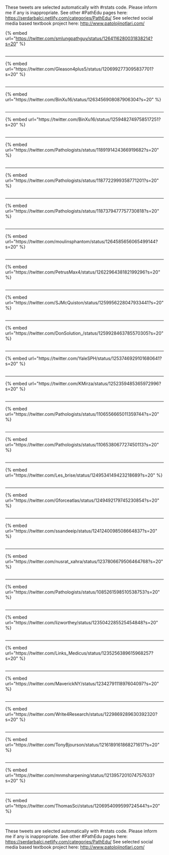

These tweets are selected automatically with #rstats code. Please inform me if any is inappropriate.
See other #PathEdu pages here: https://serdarbalci.netlify.com/categories/PathEdu/ 
See selected social media based textbook project here: http://www.patolojinotlari.com/

{% embed url="https://twitter.com/smlungpathguy/status/1264116280031838214?s=20" %}<br>
<br>
<hr>
{% embed url="https://twitter.com/Gleason4plus5/status/1206992773095837701?s=20" %}<br>
<br>
<hr>
{% embed url="https://twitter.com/BinXu16/status/1263456908087906304?s=20" %}<br>
<br>
<hr>
{% embed url="https://twitter.com/BinXu16/status/1259482749758517251?s=20" %}<br>
<br>
<hr>
{% embed url="https://twitter.com/Pathologists/status/1189191424366919682?s=20" %}<br>
<br>
<hr>
{% embed url="https://twitter.com/Pathologists/status/1187722999358771201?s=20" %}<br>
<br>
<hr>
{% embed url="https://twitter.com/Pathologists/status/1187379477757730818?s=20" %}<br>
<br>
<hr>
{% embed url="https://twitter.com/moulinsphantom/status/1264585656065499144?s=20" %}<br>
<br>
<hr>
{% embed url="https://twitter.com/PetrusMax4/status/1262296438182199296?s=20" %}<br>
<br>
<hr>
{% embed url="https://twitter.com/SJMcQuiston/status/1259956228047933441?s=20" %}<br>
<br>
<hr>
{% embed url="https://twitter.com/DonSolution_/status/1259928463785570305?s=20" %}<br>
<br>
<hr>
{% embed url="https://twitter.com/YaleSPH/status/1253746929101680641?s=20" %}<br>
<br>
<hr>
{% embed url="https://twitter.com/KMirza/status/1252359485365972996?s=20" %}<br>
<br>
<hr>
{% embed url="https://twitter.com/Pathologists/status/1106556665011359744?s=20" %}<br>
<br>
<hr>
{% embed url="https://twitter.com/Pathologists/status/1106538067727450113?s=20" %}<br>
<br>
<hr>
{% embed url="https://twitter.com/Les_brise/status/1249534149423218689?s=20" %}<br>
<br>
<hr>
{% embed url="https://twitter.com/Gforceatlas/status/1249492179745230854?s=20" %}<br>
<br>
<hr>
{% embed url="https://twitter.com/ssandeeip/status/1241240098508664837?s=20" %}<br>
<br>
<hr>
{% embed url="https://twitter.com/nusrat_xahra/status/1237806679506464768?s=20" %}<br>
<br>
<hr>
{% embed url="https://twitter.com/Pathologists/status/1085261598510538753?s=20" %}<br>
<br>
<hr>
{% embed url="https://twitter.com/lizworthey/status/1235042285525454848?s=20" %}<br>
<br>
<hr>
{% embed url="https://twitter.com/Links_Medicus/status/1235256389615968257?s=20" %}<br>
<br>
<hr>
{% embed url="https://twitter.com/MaverickNY/status/1234279111897604097?s=20" %}<br>
<br>
<hr>
{% embed url="https://twitter.com/Write4Research/status/1229869289630392320?s=20" %}<br>
<br>
<hr>
{% embed url="https://twitter.com/TonyBjourson/status/1216189161868271617?s=20" %}<br>
<br>
<hr>
{% embed url="https://twitter.com/mnmsharpening/status/1213957201074757633?s=20" %}<br>
<br>
<hr>
{% embed url="https://twitter.com/ThomasSci/status/1206954099599724544?s=20" %}<br>
<br>
<hr>


These tweets are selected automatically with #rstats code. Please inform me if any is inappropriate.
See other #PathEdu pages here: https://serdarbalci.netlify.com/categories/PathEdu/ 
See selected social media based textbook project here: http://www.patolojinotlari.com/
